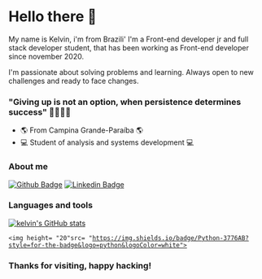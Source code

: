 # Hello there 👋

My name is Kelvin, i'm from Brazili'
I'm a Front-end developer jr and full stack developer student, that has been working as Front-end developer since november 2020.

I'm passionate about solving problems and learning. Always open to new challenges and ready to face changes.

### "Giving up is not an option, when persistence determines success" 👊🏻👊🏻

- 🌎 From Campina Grande-Paraíba 🌎
- 💻 Student of analysis and systems development 💻

### About me

[![Github Badge](https://img.shields.io/badge/-Github-000?style=flat-square&logo=Github&logoColor=white&link=https://github.com/settings/profile)](https://github.com/settings/profile)
[![Linkedin Badge](https://img.shields.io/badge/-LinkedIn-blue?style=flat-square&logo=Linkedin&logoColor=white&link=https://www.linkedin.com/in/kelvin-teixeira-8707b41a8/?originalSubdomain=br)]( https://www.linkedin.com/in/kelvin-teixeira-8707b41a8/?originalSubdomain=br)




### Languages and tools 

[![kelvin's GitHub stats](https://github-readme-stats.vercel.app/api?username=kelvinteixeira)](https://github.com/kelvinteixeira/github-readme-stats)

<code><img height= "20"src= "https://img.shields.io/badge/Python-3776AB?style=for-the-badge&logo=python&logoColor=white"></code>

### Thanks for visiting, happy hacking!
